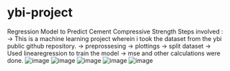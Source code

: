 # ybi-project
Regression Model to Predict Cement Compressive Strength
Steps involved :
-> This is a machine learning project wherein i took the dataset from the ybi public github repository.
-> preprossesing
-> plottings
-> split dataset
-> Used linearegression to train the model
-> mse and other calculations were done.
![image](https://user-images.githubusercontent.com/87181408/219562313-05878800-1cb9-43f0-a3be-ce8d1e630c87.png)
![image](https://user-images.githubusercontent.com/87181408/219562683-3e403635-a4c3-42e6-ba69-a25050bb2b84.png)
![image](https://user-images.githubusercontent.com/87181408/219562525-21332e97-a3ed-4b7e-8612-9e396da59649.png)
![image](https://user-images.githubusercontent.com/87181408/219562571-77df1930-e0f2-4fe4-8f1b-3d5d0427b654.png)
![image](https://user-images.githubusercontent.com/87181408/219562610-377286d1-cf7d-4170-b424-486140da9aa5.png)
